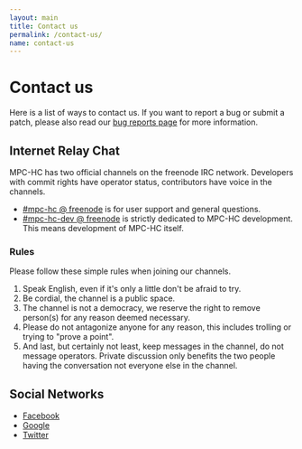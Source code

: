 ```yaml
---
layout: main
title: Contact us
permalink: /contact-us/
name: contact-us
---
```


# Contact us

Here is a list of ways to contact us. If you want to report a bug or submit a
patch, please also read our [bug reports page](https://trac.mpc-hc.org/wiki/How_to_Report_Issues)
for more information.


## Internet Relay Chat

MPC-HC has two official channels on the freenode IRC network. Developers with
commit rights have operator status, contributors have voice in the channels.

* [#mpc-hc @ freenode](irc://irc.freenode.net/mpc-hc/) is for user support and general questions.
* [#mpc-hc-dev @ freenode](irc://irc.freenode.net/mpc-hc-dev/) is strictly
  dedicated to MPC-HC development. This means development of MPC-HC itself.

### Rules

Please follow these simple rules when joining our channels.

1. Speak English, even if it's only a little don't be afraid to try.
2. Be cordial, the channel is a public space.
3. The channel is not a democracy, we reserve the right to remove person(s) for
   any reason deemed necessary.
4. Please do not antagonize anyone for any reason, this includes trolling or
   trying to "prove a point".
5. And last, but certainly not least, keep messages in the channel, do not
   message operators. Private discussion only benefits the two people having
   the conversation not everyone else in the channel.


## Social Networks

* [Facebook](https://www.facebook.com/MediaPlayerClassicHomeCinema)
* [Google](https://plus.google.com/u/0/109957971189557916726)
* [Twitter](https://twitter.com/mpc_hc/)
